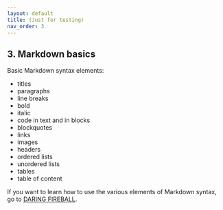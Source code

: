 ```yaml
---
layout: default
title: (Just for testing)
nav_order: 3
---
```


## 3. Markdown basics

Basic Markdown syntax elements:
* titles
* paragraphs
* line breaks
* bold
* italic
* code in text and in blocks
* blockquotes
* links
* images
* headers
* ordered lists
* unordered lists
* tables
* table of content

If you want to learn how to use the various elements of Markdown syntax, go to [DARING FIREBALL](https://daringfireball.net/projects/markdown/syntax).